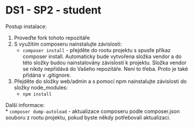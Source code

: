 # DS1 - SP2 - student # 

Postup instalace:

1. Proveďte fork tohoto repozitáře
2. S využitím composeru nainstalujte závislosti:
    * <code>composer install</code> - přejděte do rootu projektu s spusťe příkaz composer install. 
    Automaticky bude vytvořena složka vendor a do této složky budou nainstalovány závislosti k projektu.
    Složka vendor se nikdy nepřidává do Vašeho repozitáře. Není to třeba. Proto je také přidána v .gitignore.
3. Přejděte do složky web/admin a s pomocí npm nainstalujte závislosti do složky node_modules:
    * <code>npm install</code>
    
    
Další informace:    
    * <code>composer dump-autoload</code> - aktualizace composeru podle composer.json souboru z rootu projektu,
     pokud byste někdy potřebovali aktualizaci.